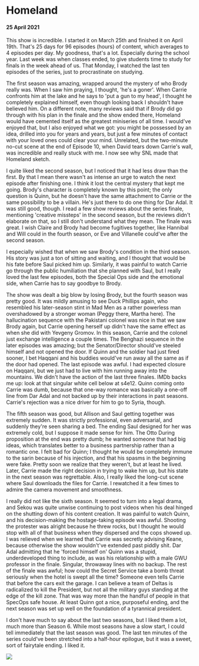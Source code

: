 # Homeland
#### 25 April 2021

This show is incredible. I started it on March 25th and finished it on April 19th. That's 25 days for 96 episodes (hours) of content, which averages to 4 episodes per day. My goodness, that's a lot. Especially during the school year. Last week was when classes ended, to give students time to study for finals in the week ahead of us. That Monday, I watched the last ten episodes of the series, just to procrastinate on studying.

The first season was amazing, wrapped around the mystery of who Brody really was. When I saw him praying, I thought, 'he's a goner'. When Carrie confronts him at the lake and he says to 'put a gun to my head', I thought he completely explained himself, even though looking back I shouldn't have believed him. On a different note, many reviews said that if Brody did go through with his plan in the finale and the show ended there, Homeland would have cemented itself as the greatest miniseries of all time. I would've enjoyed that, but I also enjoyed what we got: you might be possessed by an idea, drilled into you for years and years, but just a few minutes of contact with your loved ones could clear your mind. Unrelated, but the two-minute no-cut scene at the end of Episode 10, when David tears down Carrie's wall, was incredible and really stuck with me. I now see why SNL made that Homeland sketch.

I quite liked the second season, but I noticed that it had less draw than the first. By that I mean there wasn't as intense an urge to watch the next episode after finishing one. I think it lost the central mystery that kept me going. Brody's character is completely known by this point; the only question is Quinn, but he doesn't have the same attachment to Carrie or the same possibility to be a villain. He's just there to do one thing for Dar Adal. It was still good, though. I read a few show reviews about the series finale, mentioning 'creative missteps' in the second season, but the reviews didn't elaborate on that, so I still don't understand what they mean. The finale was great. I wish Claire and Brody had become fugitives together, like Hannibal and Will could in the fourth season, or Eve and Villanelle could've after the second season.

I especially wished that when we saw Brody's condition in the third season. His story was just a ton of sitting and waiting, and I thought that would be his fate before Saul picked him up. Similarly, it was painful to watch Carrie go through the public humiliation that she planned with Saul, but I really loved the last few episodes, both the Special Ops side and the emotional side, when Carrie has to say goodbye to Brody.

The show was dealt a big blow by losing Brody, but the fourth season was pretty good. It was mildly amusing to see Duck Phillips again, who resembled his later-season stint in Mad Men as a rather powerless man overshadowed by a stronger woman (Peggy there, Martha here). The hallucination sequence with the Pakistani colonel was nice in that we saw Brody again, but Carrie opening herself up didn't have the same effect as when she did with Yevgeny Gromov. In this season, Carrie and the colonel just exchange intelligence a couple times. The Benghazi sequence in the later episodes was amazing; but the Senator/Director should've steeled himself and not opened the door. If Quinn and the soldier had just fired sooner, I bet Haqqani and his buddies would've run away all the same as if the door had opened. The last episode was awful. I had expected closure on Haqqani, but we just had to live with him running away into the mountains. We didn't have the action of the last three finales. IMDb backs me up: look at that singular white cell below at s4e12. Quinn coming onto Carrie was dumb, because that one-way romance was basically a one-off line from Dar Adal and not backed up by their interactions in past seasons. Carrie's rejection was a nice driver for him to go to Syria, though.

The fifth season was good, but Allison and Saul getting together was extremely sudden. It was strictly professional, even adversarial, and suddenly they're seen sharing a bed. The ending Saul designed for her was extremely cold, but I suppose it made sense for him. The Otto During proposition at the end was pretty dumb; he wanted someone that had big ideas, which translates better to a business partnership rather than a romantic one. I felt bad for Quinn; I thought he would be completely immune to the sarin because of his injection, and that his spasms in the beginning were fake. Pretty soon we realize that they weren't, but at least he lived. Later, Carrie made the right decision in trying to wake him up, but his state in the next season was regrettable. Also, I really liked the long-cut scene where Saul downloads the files for Carrie. I rewatched it a few times to admire the camera movement and smoothness.

I really did not like the sixth season. It seemed to turn into a legal drama, and Sekou was quite unwise continuing to post videos when his deal hinged on the shutting down of his content creation. It was painful to watch Quinn, and his decision-making the hostage-taking episode was awful. Shooting the protester was alright because he threw rocks, but I thought he would stop with all of that business when they dispersed and the cops showed up. I was relieved when we learned that Carrie was secretly advising Keane, because otherwise the show wouldn't've extended past piddly shit. Dar Adal admitting that he 'forced himself on' Quinn was a stupid, underdeveloped thing to include, as was his relationship with a male GWU professor in the finale. Singular, throwaway lines with no backup. The rest of the finale was awful; how could the Secret Service take a bomb threat seriously when the hotel is swept all the time? Someone even tells Carrie that before the cars exit the garage. I can believe a team of Deltas is radicalized to kill the President, but not all the military guys standing at the edge of the kill zone. That was way more than the handful of people in that SpecOps safe house. At least Quinn got a nice, purposeful ending, and the next season was set up well on the foundation of a tyrannical president.

I don't have much to say about the last two seasons, but I liked them a lot, much more than Season 6. While most seasons have a slow start, I could tell immediately that the last season was good. The last ten minutes of the series could've been stretched into a half-hour epilogue, but it was a sweet, sort of fairytale ending. I liked it.

![](https://lh3.googleusercontent.com/VCUesedpWPcg46uO5BdtC0Sn258vbp39K1Bky8R7Bu62U5whvIVqIM00fyfN2JvlTWlNw95_YBGPcxPHsvTDK-bX3zwhKIr3Gi_Ilz_tuzDjZtNbJYG8HQPpUmMWIgSLRw=w1280)